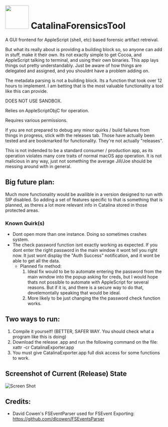 # <img src="https://i.imgur.com/cGllffv.png" width="75" height="75" /> CatalinaForensicsTool 
A GUI frontend for AppleScript (shell, etc) based forensic artifact retreival. 

But what its really about is providing a building block so, so anyone can add in stuff, make it their own. Its not exactly simple to get Cocoa, and AppleScript talking to terminal, and using their own binaries. This app lays things out pretty understandably. Just be aware of how things are delegated and assigned, and you shouldnt have a problem adding on.

The metadata parsing is not a building block. Its a function that took over 12 hours to implement. I am betting that is the most valuable functionality a tool like this can provide. 

DOES NOT USE SANDBOX. 

Relies on AppleScriptObjC for operation. 

Requires various permissions. 

If you are not prepared to debug any minor quirks / build failures from things in progress, stick with the releases tab. Those have actually been tested and are bookmarked for functionality. They're not actually "releases". 

This is not indended to be a standard consumer / production app, as its operation violates many core traits of normal macOS app operation. It is not malicious in any way, just not something the average Jill/Joe should be messing around with in general. 

## Big future plan:
Much more functionality would be availible in a version designed to run with SIP disabled. So adding a set of features specific to that is something that is planned, as theres a lot more relevant info in Catalina stored in those protected areas. 

### Known Quirk(s)
* Dont open more than one instance. Doing so sometimes crashes system. 
* The check password function isnt exactly working as expected. If you dont enter the right password in the main window it wont tell you right now. It just wont display the "Auth Success" notification, and it wont be able to get all the data. 
  * Planned fix method:
    1. Ideal fix would to be to automate entering the password from the main window into the popup asking for creds, but I would hope thats not possible to automate with AppleScript for several reasons. But if it is, and there is a secure way to do that, develemontally speaking that would be ideal. 
    2. More likely to be just changing the the password check function works. 

## Two ways to run:
1. Compile it yourself! (BETTER, SAFER WAY. You should check what a program like this is doing)
2. Download the release .app and run the following command on the file:
xattr -cr CatalinaExporter.app
3. You must give CatalinaExporter.app full disk access for some functions to work. 

## Screenshot of Current (Release) State
![Screen Shot](https://i.imgur.com/vWfg3XB.png)


## Credits:
* David Cowen's FSEventParser used for FSEvent Exporting: https://github.com/dlcowen/FSEventsParser <br>
